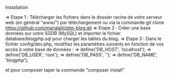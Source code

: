Installation

=> Etape 1 : Télécharger les fichiers dans le dossier racine de votre serveur web (en général "www/") par téléchargement ou via la commande git clone https://github.com/marialalij/php-blog.git
=> Etape 2 : Créer une base données sur votre SGDB (MySQL) et importer le fichier database/blogphp.sql pour charger les tables du blog.
=> Etape 3 : Dans le fichier config/dev.php, modifiez les paramètres suivants en fonction de vos accès à votre base de données :
=> define('DB_HOST', 'localhost');
=> define('DB_USER', 'root');
=> define('DB_PASS', '');
=> define('DB_NAME', 'blogphp');

et pour composer taper la commande "composer install"

